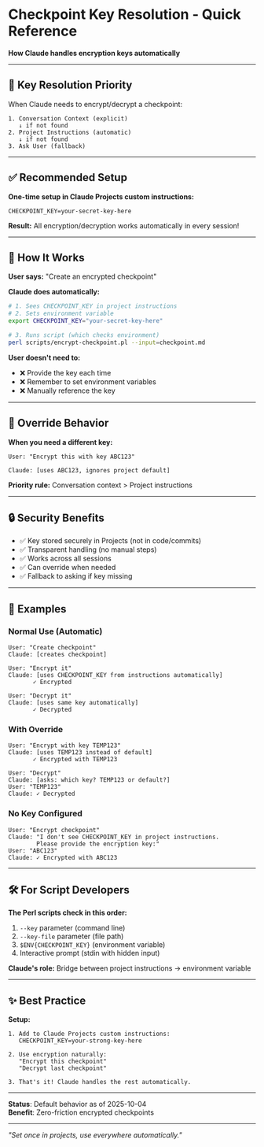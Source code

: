 # Checkpoint Key Resolution - Quick Reference

**How Claude handles encryption keys automatically**

---

## 🔑 Key Resolution Priority

When Claude needs to encrypt/decrypt a checkpoint:

```
1. Conversation Context (explicit)
   ↓ if not found
2. Project Instructions (automatic)
   ↓ if not found
3. Ask User (fallback)
```

---

## ✅ Recommended Setup

**One-time setup in Claude Projects custom instructions:**

```
CHECKPOINT_KEY=your-secret-key-here
```

**Result:** All encryption/decryption works automatically in every session!

---

## 🔄 How It Works

**User says:** "Create an encrypted checkpoint"

**Claude does automatically:**
```bash
# 1. Sees CHECKPOINT_KEY in project instructions
# 2. Sets environment variable
export CHECKPOINT_KEY="your-secret-key-here"

# 3. Runs script (which checks environment)
perl scripts/encrypt-checkpoint.pl --input=checkpoint.md
```

**User doesn't need to:**
- ❌ Provide the key each time
- ❌ Remember to set environment variables
- ❌ Manually reference the key

---

## 🎯 Override Behavior

**When you need a different key:**

```
User: "Encrypt this with key ABC123"

Claude: [uses ABC123, ignores project default]
```

**Priority rule:** Conversation context > Project instructions

---

## 🔒 Security Benefits

- ✅ Key stored securely in Projects (not in code/commits)
- ✅ Transparent handling (no manual steps)
- ✅ Works across all sessions
- ✅ Can override when needed
- ✅ Fallback to asking if key missing

---

## 📝 Examples

### Normal Use (Automatic)
```
User: "Create checkpoint"
Claude: [creates checkpoint]

User: "Encrypt it"
Claude: [uses CHECKPOINT_KEY from instructions automatically]
       ✓ Encrypted

User: "Decrypt it"
Claude: [uses same key automatically]
       ✓ Decrypted
```

### With Override
```
User: "Encrypt with key TEMP123"
Claude: [uses TEMP123 instead of default]
       ✓ Encrypted with TEMP123

User: "Decrypt" 
Claude: [asks: which key? TEMP123 or default?]
User: "TEMP123"
Claude: ✓ Decrypted
```

### No Key Configured
```
User: "Encrypt checkpoint"
Claude: "I don't see CHECKPOINT_KEY in project instructions.
        Please provide the encryption key:"
User: "ABC123"
Claude: ✓ Encrypted with ABC123
```

---

## 🛠️ For Script Developers

**The Perl scripts check in this order:**

1. `--key` parameter (command line)
2. `--key-file` parameter (file path)
3. `$ENV{CHECKPOINT_KEY}` (environment variable)
4. Interactive prompt (stdin with hidden input)

**Claude's role:** Bridge between project instructions → environment variable

---

## ✨ Best Practice

**Setup:**
```
1. Add to Claude Projects custom instructions:
   CHECKPOINT_KEY=your-strong-key-here

2. Use encryption naturally:
   "Encrypt this checkpoint"
   "Decrypt last checkpoint"
   
3. That's it! Claude handles the rest automatically.
```

---

**Status**: Default behavior as of 2025-10-04  
**Benefit**: Zero-friction encrypted checkpoints

---

*"Set once in projects, use everywhere automatically."*
